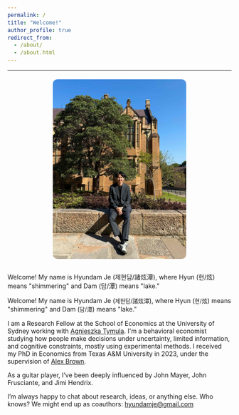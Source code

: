 ```yaml
---
permalink: /
title: "Welcome!"
author_profile: true
redirect_from: 
  - /about/
  - /about.html
---
```


---

<div style="width: 100%; display: flex; justify-content: center; margin-top: 20px;">
  <img src="/images/usyd3.jpg" alt="Hyundam Je" width="300"
       style="border-radius: 10px;" />
</div>


<div style="max-width: 700px; margin: 30px auto;">
  

<p> Welcome! My name is Hyundam Je (제현담/諸炫潭), where Hyun (현/炫) means "shimmering" and Dam (담/潭) means "lake."
</p>

<p>
  Welcome! My name is Hyundam Je (<span style="font-size: 0.9em;">제현담/諸炫潭</span>), where Hyun (<span style="font-size: 0.9em;">현/炫</span>) means "shimmering" and Dam (<span style="font-size: 0.9em;">담/潭</span>) means "lake."
</p>


  <p>I am a Research Fellow at the School of Economics at the University of Sydney working with <a href="https://www.tymula.com/agnieszka/" target="_blank">Agnieszka Tymula</a>. I'm a behavioral economist studying how people make decisions under uncertainty, limited information, and cognitive constraints, mostly using experimental methods. I received my PhD in Economics from Texas A&M University in 2023, under the supervision of <a href="http://people.tamu.edu/~alexbrown/" target="_blank">Alex Brown</a>.</p>

  <p>As a guitar player, I’ve been deeply influenced by John Mayer, John Frusciante, and Jimi Hendrix.</p>

  <p> I’m always happy to chat about research, ideas, or anything else. Who knows? We might end up as coauthors: <a href="mailto:hyundamje@gmail.com">hyundamje@gmail.com</a></p>
</div>
